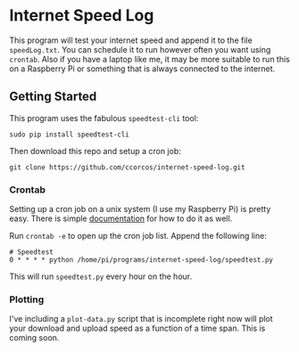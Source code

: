 # Internet Speed Log

This program will test your internet speed and append it to the file `speedLog.txt`.
You can schedule it to run however often you want using `crontab`. Also if you have
a laptop like me, it may be more suitable to run this on a Raspberry Pi or something
that is always connected to the internet.

## Getting Started

This program uses the fabulous `speedtest-cli` tool:

    sudo pip install speedtest-cli

Then download this repo and setup a cron job:

    git clone https://github.com/ccorcos/internet-speed-log.git

### Crontab

Setting up a cron job on a unix system (I use my Raspberry Pi) is pretty easy. There is simple [documentation](http://www.raspberrypi.org/documentation/linux/usage/cron.md) for
how to do it as well.

Run `crontab -e` to open up the cron job list. Append the following line:

```
# Speedtest
0 * * * * python /home/pi/programs/internet-speed-log/speedtest.py
```

This will run `speedtest.py` every hour on the hour.

### Plotting

I've including a `plot-data.py` script that is incomplete right now will plot your
download and upload speed as a function of a time span. This is coming soon.
